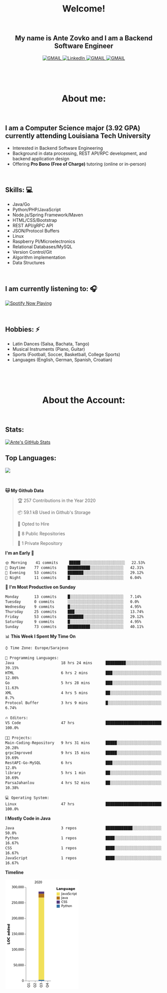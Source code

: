 
<h1 align="center"> Welcome!</h1>
<br>

<h2 align="center">My name is Ante Zovko and I am a Backend Software Engineer</h2> 

<p align= "center">
  <a href="https://mail.google.com/mail/u/0/?view=cm&fs=1&to=antezovko.az@gmail.com&tf=1">
      <img alt="GMAIL" src="https://img.shields.io/badge/Email-Contact-darkred?style=for-the-badge&logo=gmail&labelColor=grey&logoColor=white" />
    </a>
 <a href="https://www.linkedin.com/in/antezovko/">
      <img alt="LinkedIn" src="https://img.shields.io/badge/LinkedIn-Connect-Blue?style=for-the-badge&logo=LinkedIn" />
    </a>
   <a href="https://www.instagram.com/zovkoante23/">
      <img alt="GMAIL" src="https://img.shields.io/badge/Instagram-Follow-E1306C?style=for-the-badge&logo=Instagram&logoColor=white" />
    </a>
   <a href="https://www.facebook.com/ZovkoAntee/">
      <img alt="GMAIL" src="https://img.shields.io/badge/Facebook-Add%20Friend-darkblue?style=for-the-badge&logo=Facebook&logoColor=white" />
    </a>

  </p>

<br>
<br>
<br>

<h1 align="center">About me:</h1>

<br>

## I am a Computer Science major (3.92 GPA) currently attending Louisiana Tech University
- Interested in Backend Software Engineering</h4>
- Background in data processing, REST API/RPC development, and backend application design
- Offering <b>Pro Bono (Free of Charge)</b> tutoring (online or in-person) 

<br>

## Skills: 💻
- Java/Go 
- Python/PHP/JavaScript
- Node.js/Spring Framework/Maven 
- HTML/CSS/Bootstrap
- REST API/gRPC API 
- JSON/Protocol Buffers
- Linux 
- Raspberry PI/Microelectronics
- Relational Databases/MySQL 
- Version Control/Git
- Algorithm implementation
- Data Structures


<br>

## I am currently listening to: 🎧
[<img src="https://novatorem-teal.vercel.app/api/spotify-playing" alt="Spotify Now Playing" width="500"/>](https://open.spotify.com/playlist/3Mo6ZdjhTCgj5o8CHs9q2I?si=xs8bzdcrSY2ld5fqCLj04Q)

<br>


## Hobbies: ⚡ 
- Latin Dances (Salsa, Bachata, Tango)
- Musical Instruments (Piano, Guitar)
- Sports (Football, Soccer, Basketball, College Sports)
- Languages (English, German, Spanish, Croatian)

<br>
<br>
<br>

<h1 align="center">About the Account:</h1>

<br>

## Stats: 
<a href="https://github.com/AnteZovko23">
  <img align="center" src="https://github-readme-stats.antezovko23.vercel.app/api?username=AnteZovko23&show_icons=true&line_height=27&count_private=true&title_color=ffffff&text_color=c9cacc&icon_color=2bbc8a&bg_color=1d1f21" alt="Ante's GitHub Stats" />
</a>


<br>

## Top Languages:
<img align="center" src="https://github-readme-stats.antezovko23.vercel.app/api/top-langs/?username=AnteZovko23&title_color=ffffff&text_color=c9cacc&icon_color=2bbc8a&bg_color=1d1f21" />






<br>
<br>
<br>


<!--START_SECTION:waka-->
**🐱 My Github Data** 

> 🏆 257 Contributions in the Year 2020
 > 
> 📦 59.1 kB Used in Github's Storage 
 > 
> 💼 Opted to Hire
 > 
> 📜 8 Public Repositories
 > 
> 🔑 1 Private Repository 
 > 
**I'm an Early 🐤** 

```text
🌞 Morning    41 commits     █████░░░░░░░░░░░░░░░░░░░░   22.53% 
🌆 Daytime    77 commits     ██████████░░░░░░░░░░░░░░░   42.31% 
🌃 Evening    53 commits     ███████░░░░░░░░░░░░░░░░░░   29.12% 
🌙 Night      11 commits     █░░░░░░░░░░░░░░░░░░░░░░░░   6.04%

```
📅 **I'm Most Productive on Sunday** 

```text
Monday       13 commits     █░░░░░░░░░░░░░░░░░░░░░░░░   7.14% 
Tuesday      0 commits      ░░░░░░░░░░░░░░░░░░░░░░░░░   0.0% 
Wednesday    9 commits      █░░░░░░░░░░░░░░░░░░░░░░░░   4.95% 
Thursday     25 commits     ███░░░░░░░░░░░░░░░░░░░░░░   13.74% 
Friday       53 commits     ███████░░░░░░░░░░░░░░░░░░   29.12% 
Saturday     9 commits      █░░░░░░░░░░░░░░░░░░░░░░░░   4.95% 
Sunday       73 commits     ██████████░░░░░░░░░░░░░░░   40.11%

```


📊 **This Week I Spent My Time On** 

```text
⌚︎ Time Zone: Europe/Sarajevo

💬 Programming Languages: 
Java                     18 hrs 24 mins      █████████░░░░░░░░░░░░░░░░   39.15% 
HTML                     6 hrs 2 mins        ███░░░░░░░░░░░░░░░░░░░░░░   12.86% 
Go                       5 hrs 28 mins       ███░░░░░░░░░░░░░░░░░░░░░░   11.63% 
XML                      4 hrs 5 mins        ██░░░░░░░░░░░░░░░░░░░░░░░   8.7% 
Protocol Buffer          3 hrs 9 mins        █░░░░░░░░░░░░░░░░░░░░░░░░   6.74%

🔥 Editors: 
VS Code                  47 hrs              █████████████████████████   100.0%

🐱‍💻 Projects: 
Main-Coding-Repository   9 hrs 31 mins       █████░░░░░░░░░░░░░░░░░░░░   20.28% 
grpcImproved             9 hrs 15 mins       █████░░░░░░░░░░░░░░░░░░░░   19.69% 
RestAPI-Go-MySQL         6 hrs               ███░░░░░░░░░░░░░░░░░░░░░░   12.8% 
library                  5 hrs 1 min         ██░░░░░░░░░░░░░░░░░░░░░░░   10.69% 
ParsaJahanlou            4 hrs 52 mins       ██░░░░░░░░░░░░░░░░░░░░░░░   10.38%

💻 Operating System: 
Linux                    47 hrs              █████████████████████████   100.0%

```

**I Mostly Code in Java** 

```text
Java                     3 repos             ████████████░░░░░░░░░░░░░   50.0% 
Python                   1 repos             ████░░░░░░░░░░░░░░░░░░░░░   16.67% 
CSS                      1 repos             ████░░░░░░░░░░░░░░░░░░░░░   16.67% 
JavaScript               1 repos             ████░░░░░░░░░░░░░░░░░░░░░   16.67%

```


**Timeline**

![Chart not found](https://github.com/AnteZovko23/AnteZovko23/blob/master/charts/bar_graph.png) 


<!--END_SECTION:waka-->


